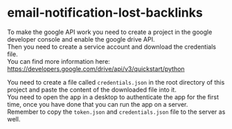 # email-notification-lost-backlinks

To make the google API work you need to create a project in the google developer console and enable the google drive API.   
Then you need to create a service account and download the credentials file.  
You can find more information here: https://developers.google.com/drive/api/v3/quickstart/python   

You need to create a file called `credentials.json` in the root directory of this project and paste the content of the downloaded file into it.  
You need to open the app in a desktop to authenticate the app for the first time, once you have done that you can run the app on a server.  
Remember to copy the `token.json` and `credentials.json` file to the server as well.  